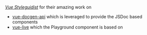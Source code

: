 _[Vue Styleguidist](https://vue-styleguidist.github.io/)_ for their amazing work on

- [vue-docgen-api](https://www.npmjs.com/package/vue-docgen-api) which is leveraged to provide the JSDoc based components
- [vue-live](https://github.com/vue-styleguidist/vue-live) which the Playground component is based on
